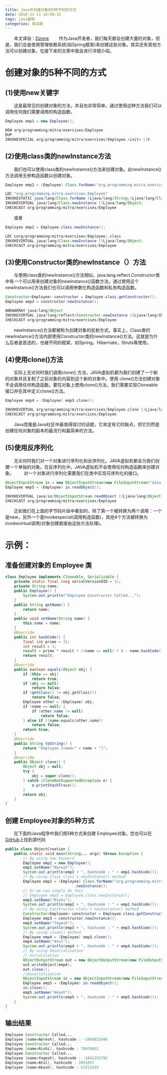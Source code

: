 ```yaml
---
title: Java中创建对象的5种不同的方式
date: 2018-11-11 18:58:32
tags: java基础
categories: 面试题
---
```

　　本文译自：[Dzone](https://dzone.com/articles/5-different-ways-to-create-objects-in-java-with-ex)
　　作为Java开发者，我们每天都会创建大量的对象，但是，我们总是使用管理依赖系统(如Spring框架)来创建这些对象。其实还有其他方法可以创建对象，在接下来的文章中我会进行详细介绍。
# 创建对象的5种不同的方式
## (1)使用new关键字
　　这是最常见的创建对象的方法，并且也非常简单。通过使用这种方法我们可以调用任何我们需要调用的构造函数。
```java
Employee emp1 = new Employee();
```
```java
NEW org/programming/mitra/exercises/Employee
DUP
INVOKESPECIAL org/programming/mitra/exercises/Employee.<init> ()V
```

## (2)使用class类的newInstance方法
　　我们也可以使用class类的newInstance()方法来创建对象。此newInstance()方法调用无参构造函数以创建对象。
```java
Employee emp2 = (Employee) Class.forName("org.programming.mitra.exercises.Employee").newInstance();
```
```java
LDC "org.programming.mitra.exercises.Employee"
INVOKESTATIC java/lang/Class.forName (Ljava/lang/String;)Ljava/lang/Class;
INVOKEVIRTUAL java/lang/Class.newInstance ()Ljava/lang/Object;
CHECKCAST org/programming/mitra/exercises/Employee
```
　　或者
```java
Employee emp2 = Employee.class.newInstance();
```
```java
LDC Lorg/programming/mitra/exercises/Employee;.class
INVOKEVIRTUAL java/lang/Class.newInstance ()Ljava/lang/Object;
CHECKCAST org/programming/mitra/exercises/Employee
```
<!-- more -->

## (3)使用Constructor类的newInstance（）方法 
　　与使用class类的newInstance()方法相似，java.lang.reflect.Constructor类中有一个可以用来创建对象的newInstance()函数方法。通过使用这个newInstance()方法我们也可以调用参数化构造函数和私有构造函数。
```java
Constructor<Employee> constructor = Employee.class.getConstructor();
Employee emp3 = constructor.newInstance();
```
```java
ANEWARRAY java/lang/Object
INVOKEVIRTUAL java/lang/reflect/Constructor.newInstance ([Ljava/lang/Object;)Ljava/lang/Object;
CHECKCAST org/programming/mitra/exercises/Employee
```
　　newInstance()方法都被称为创建对象的反射方式。事实上，Class类的newInstance()方法内部使用Constructor类的newInstance()方法。这就是为什么后者是首选的，也被不同的框架，如Spring，Hibernate，Struts等使用。
## (4)使用clone()方法
　　实际上无论何时我们调用clone() 方法，JAVA虚拟机都为我们创建了一个新的对象并且复制了之前对象的内容到这个新的对象中。使用 clone()方法创建对象不会调用任何构造函数。要在对象上使用clone()方法，我们需要实现Cloneable接口并在其中定义clone()方法。
```java
Employee emp4 = (Employee) emp3.clone();
```
```java
INVOKEVIRTUAL org/programming/mitra/exercises/Employee.clone ()Ljava/lang/Object;
CHECKCAST org/programming/mitra/exercises/Employee
```
　　Java克隆是Java社区中最值得探讨的话题，它肯定有它的缺点，但它仍然是创建任何对象的副本的最流行和最简单的方法。

## (5)使用反序列化
　　无论何时我们对一个对象进行序列化和反序列化，JAVA虚拟机都会为我们创建一个单独的对象。在反序列化中，JAVA虚拟机不会使用任何构造函数来创建对象。
　　对一个对象进行序列化需要我们在类中实现可序列化的接口。
```java
ObjectInputStream in = new ObjectInputStream(new FileInputStream("data.obj"));
Employee emp5 = (Employee) in.readObject();
```
```java
INVOKEVIRTUAL java/io/ObjectInputStream.readObject ()Ljava/lang/Object;
CHECKCAST org/programming/mitra/exercises/Employee
```
　　正如我们在上面的字节码片段中看到的，除了第一个被转换为两个调用：一个是new，另外一个是invokespecial(调用构造函数)，其他4个方法被转换为invokevirtual调用(对象创建直接由这些方法处理)。
# 示例：
## 准备创建对象的 Employee 类
```java
class Employee implements Cloneable, Serializable {
    private static final long serialVersionUID = 1L;
    private String name;
    public Employee() {
        System.out.println("Employee Constructor Called...");
    }
    public String getName() {
        return name;
    }
    public void setName(String name) {
        this.name = name;
    }
    @Override
    public int hashCode() {
        final int prime = 31;
        int result = 1;
        result = prime * result + ((name == null) ? 0 : name.hashCode());
        return result;
    }
    @Override
    public boolean equals(Object obj) {
        if (this == obj)
            return true;
        if (obj == null)
            return false;
        if (getClass() != obj.getClass())
            return false;
        Employee other = (Employee) obj;
        if (name == null) {
            if (other.name != null)
                return false;
        } else if (!name.equals(other.name))
            return false;
        return true;
    }
    @Override
    public String toString() {
        return "Employee [name=" + name + "]";
    }
    @Override
    public Object clone() {
        Object obj = null;
        try {
            obj = super.clone();
        } catch (CloneNotSupportedException e) {
            e.printStackTrace();
        }
        return obj;
    }
}
```
## 创建 Employee对象的5种方式
　　在下面的Java程序中我们用5种方式来创建 Employee对象。您也可以在[GitHub](https://github.com/njnareshjoshi/exercises/tree/master/src/org/programming/mitra/exercises)上找到源代码
```java
public class ObjectCreation {
    public static void main(String... args) throws Exception {
        // By using new keyword
        Employee emp1 = new Employee();
        emp1.setName("Naresh");
        System.out.println(emp1 + ", hashcode : " + emp1.hashCode());
        // By using Class class's newInstance() method
        Employee emp2 = (Employee) Class.forName("org.programming.mitra.exercises.Employee")
                               .newInstance();
        // Or we can simply do this
        // Employee emp2 = Employee.class.newInstance();
        emp2.setName("Rishi");
        System.out.println(emp2 + ", hashcode : " + emp2.hashCode());
        // By using Constructor class's newInstance() method
        Constructor<Employee> constructor = Employee.class.getConstructor();
        Employee emp3 = constructor.newInstance();
        emp3.setName("Yogesh");
        System.out.println(emp3 + ", hashcode : " + emp3.hashCode());
        // By using clone() method
        Employee emp4 = (Employee) emp3.clone();
        emp4.setName("Atul");
        System.out.println(emp4 + ", hashcode : " + emp4.hashCode());
        // By using Deserialization
        // Serialization
        ObjectOutputStream out = new ObjectOutputStream(new FileOutputStream("data.obj"));
        out.writeObject(emp4);
        out.close();
        //Deserialization
        ObjectInputStream in = new ObjectInputStream(new FileInputStream("data.obj"));
        Employee emp5 = (Employee) in.readObject();
        in.close();
        emp5.setName("Akash");
        System.out.println(emp5 + ", hashcode : " + emp5.hashCode());
    }
}
```
## 输出结果
```java
Employee Constructor Called...
Employee [name=Naresh], hashcode : -1968815046
Employee Constructor Called...
Employee [name=Rishi], hashcode : 78970652
Employee Constructor Called...
Employee [name=Yogesh], hashcode : -1641292792
Employee [name=Atul], hashcode : 2051657
Employee [name=Akash], hashcode : 63313419
```


